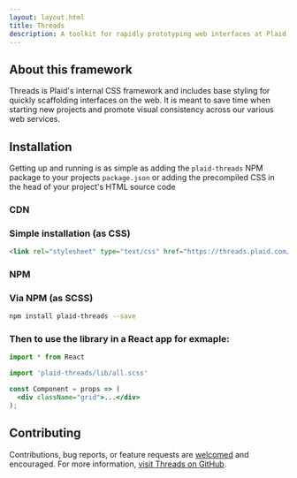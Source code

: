 ```yaml
---
layout: layout.html
title: Threads
description: A toolkit for rapidly prototyping web interfaces at Plaid, by Plaid
---
```


## About this framework
Threads is Plaid's internal CSS framework and includes base styling for quickly scaffolding interfaces on the web. It is meant to save time when starting new projects and promote visual consistency across our various web services.

## Installation
Getting up and running is as simple as adding the `plaid-threads` NPM package to your projects `package.json` or adding the precompiled CSS in the head of your project's HTML source code

### CDN

<div class="documentation-article__example documentation-article__example--only-heading">
  <h3 class="tertiary-heading">Simple installation (as CSS)</h3>
</div>

```html
<link rel="stylesheet" type="text/css" href="https://threads.plaid.com/threads.css">
```

### NPM

<div class="documentation-article__example documentation-article__example--only-heading">
  <h3 class="tertiary-heading">Via NPM (as SCSS)</h3>
</div>

```bash
npm install plaid-threads --save
```

<div class="documentation-article__example documentation-article__example--only-heading">
  <h3 class="tertiary-heading">Then to use the library in a React app for exmaple:</h3>
</div>

```jsx
import * from React

import 'plaid-threads/lib/all.scss'

const Component = props => (
  <div className="grid">...</div>
);
```

## Contributing
Contributions, bug reports, or feature requests are [welcomed](https://www.youtube.com/watch?v=99j0zLuNhi8) and encouraged. For more information, [visit Threads on GitHub](https://github.plaid.com/plaid/threads).
